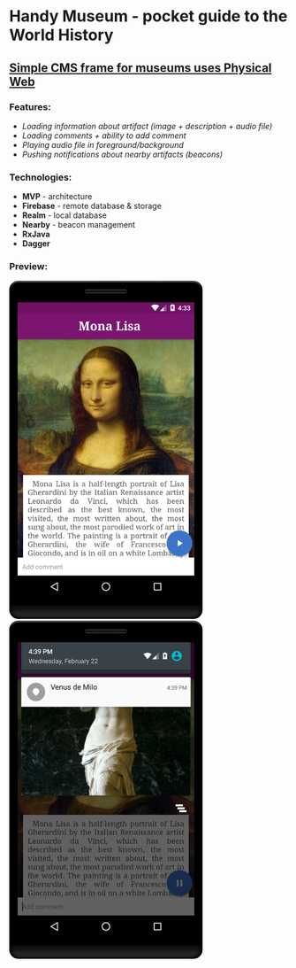 # Handy Museum - pocket guide to the World History

## [Simple CMS frame for museums uses Physical Web](https://github.com/l-o-b-s-t-e-r/Physical-Web/releases/)

### Features:
* *Loading information about artifact (image + description + audio file)*
* *Loading comments + ability to add comment*
* *Playing audio file in foreground/background*
* *Pushing notifications about nearby artifacts (beacons)*

### Technologies:
* **MVP** - architecture
* **Firebase** - remote database & storage
* **Realm** - local database
* **Nearby** - beacon management
* **RxJava**
* **Dagger**

### Preview:
<img src="https://github.com/l-o-b-s-t-e-r/Physical-Web/blob/master/screenshots/main.png" width="350">
<img src="https://github.com/l-o-b-s-t-e-r/Physical-Web/blob/master/screenshots/notification.png" width="350">
